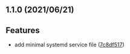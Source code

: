 <a name="1.1.0"></a>
## 1.1.0 (2021/06/21)


## Features

* add minimal systemd service file ([7c8df517](https://github.com/TechyShishy/ObsidianForge-systemd/commits/7c8df517))
